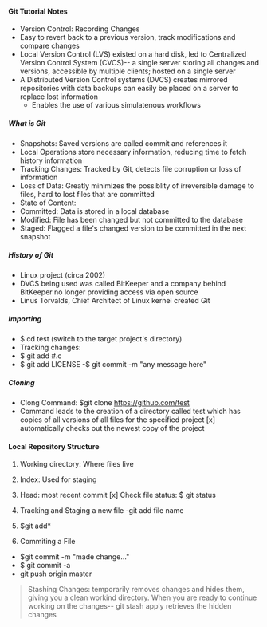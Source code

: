 #### Git Tutorial Notes
- Version Control: Recording Changes
- Easy to revert back to a previous version, track modifications and compare changes
- Local Version Control (LVS) existed on a hard disk, led to Centralized Version Control System (CVCS)-- a single server storing all changes and versions, accessible by multiple clients; hosted on a single server
- A Distributed Version Control systems (DVCS) creates mirrored repositories with data backups can easily be placed on a server to replace lost information
  - Enables the use of various simulatenous workflows
 
 ##### What is Git
 - Snapshots: Saved versions are called commit and references it
 - Local Operations store necessary information, reducing time to fetch history information
 - Tracking Changes: Tracked by Git, detects file corruption or loss of information
 - Loss of Data: Greatly minimizes the possiblity of irreversible damage to files, hard to lost files that are committed
 - State of Content:
  - Committed: Data is stored in a local database
  - Modified: File has been changed but not committed to the database
  - Staged: Flagged a file's changed version to be committed in the next snapshot
 
 ##### History of Git
 - Linux project (circa 2002)
 - DVCS being used was called BitKeeper and a company behind BitKeeper no longer providing access via open source
 - Linus Torvalds, Chief Architect of Linux kernel created Git
 
 ##### Importing
 - $ cd test (switch to the target project's directory)
 - Tracking changes:
  - $ git add #.c
  - $ git add LICENSE
  -$ git commit -m "any message here"
  
  ##### Cloning
  - Clong Command: $git clone https://github.com/test
  - Command leads to the creation of a directory called test which has copies of all versions of all files for the specified project
    [x] automatically checks out the newest copy of the project
 
 #### Local Repository Structure
 1. Working directory: Where files live
 1. Index: Used for staging
 3. Head: most recent commit
  [x] Check file status: $ git status
  
 1. Tracking and Staging a new file
  -git add file name
 1. $git add*
 1. Commiting a File
  - $git commit -m "made change..."
  - $ git commit -a
  - git push origin master
  
  > Stashing Changes: temporarily removes changes and hides them, giving you a clean workind directory. When you are ready to continue working on the changes-- git stash apply retrieves the hidden changes
 
 
 
  
